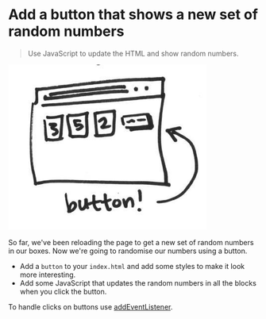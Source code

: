 # Add a button that shows a new set of random numbers

> Use JavaScript to update the HTML and show random numbers.

![](./img/5.jpg)

So far, we've been reloading the page to get a new set of random numbers in our boxes. Now we're going to randomise our numbers using a button.

* Add a `button` to your `index.html` and add some styles to make it look more interesting.
* Add some JavaScript that updates the random numbers in all the blocks when you click the button.

To handle clicks on buttons use [addEventListener](https://developer.mozilla.org/en-US/docs/Web/API/EventTarget/addEventListener).
